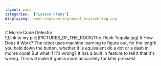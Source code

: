 ```yaml
---
layout: post
categories:  ["Lesson Plans"]
displayimg: novel-engineering/novel_engineering.png
---
```


<div class="site_title" markdown="1">
# Morse Code Detector
</div>

<div class="image_text_overlay" markdown="1">
![Link to my pic](PICTURES_OF_THE_ROCK/The-Rock-Tequila.jpg)
# How Does it Work?
The robot uses machine learning to figure out, for the length you held down the button, whether it is equivalent do a dot or a dash in morse code! But what if it's wrong? It has a built in feature to tell it that it's wrong. This will make it guess more accurately for later presses!
</div>
